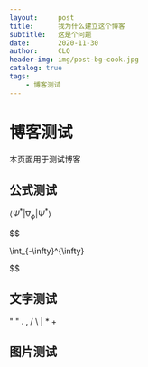 ```yaml
---
layout:     post
title:      我为什么建立这个博客
subtitle:   这是个问题
date:       2020-11-30
author:     CLQ
header-img: img/post-bg-cook.jpg
catalog: true
tags:
    - 博客测试
---
```


# 博客测试

本页面用于测试博客

## 公式测试

$\left  \langle \Psi^* \lvert \nabla_\phi \lvert \Psi^* \right \rangle$


$$

\int_{-\infty}^{\infty}

$$

## 文字测试

" " . , / \ | * +

## 图片测试

